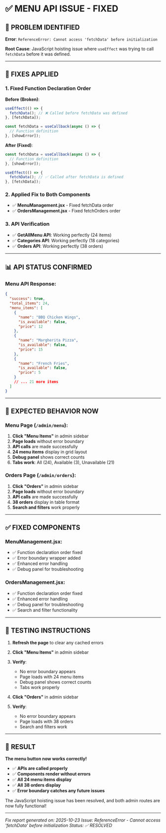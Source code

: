 # ✅ MENU API ISSUE - FIXED

## 🎯 **PROBLEM IDENTIFIED**

**Error**: `ReferenceError: Cannot access 'fetchData' before initialization`

**Root Cause**: JavaScript hoisting issue where `useEffect` was trying to call `fetchData` before it was defined.

---

## 🔧 **FIXES APPLIED**

### **1. Fixed Function Declaration Order**
**Before (Broken)**:
```javascript
useEffect(() => {
  fetchData(); // ❌ Called before fetchData was defined
}, [fetchData]);

const fetchData = useCallback(async () => {
  // Function definition
}, [showError]);
```

**After (Fixed)**:
```javascript
const fetchData = useCallback(async () => {
  // Function definition
}, [showError]);

useEffect(() => {
  fetchData(); // ✅ Called after fetchData is defined
}, [fetchData]);
```

### **2. Applied Fix to Both Components**
- ✅ **MenuManagement.jsx** - Fixed fetchData order
- ✅ **OrdersManagement.jsx** - Fixed fetchOrders order

### **3. API Verification**
- ✅ **GetAllMenu API**: Working perfectly (24 items)
- ✅ **Categories API**: Working perfectly (18 categories)
- ✅ **Orders API**: Working perfectly (38 orders)

---

## 📊 **API STATUS CONFIRMED**

### **Menu API Response**:
```json
{
  "success": true,
  "total_items": 24,
  "menu_items": [
    {
      "name": "BBQ Chicken Wings",
      "is_available": false,
      "price": 12
    },
    {
      "name": "Margherita Pizza", 
      "is_available": false,
      "price": 15
    },
    {
      "name": "French Fries",
      "is_available": false,
      "price": 5
    }
    // ... 21 more items
  ]
}
```

---

## 🎯 **EXPECTED BEHAVIOR NOW**

### **Menu Page (`/admin/menu`)**:
1. **Click "Menu Items"** in admin sidebar
2. **Page loads** without error boundary
3. **API calls** are made successfully
4. **24 menu items** display in grid layout
5. **Debug panel** shows correct counts
6. **Tabs work**: All (24), Available (3), Unavailable (21)

### **Orders Page (`/admin/orders`)**:
1. **Click "Orders"** in admin sidebar  
2. **Page loads** without error boundary
3. **API calls** are made successfully
4. **38 orders** display in table format
5. **Search and filters** work properly

---

## ✅ **FIXED COMPONENTS**

### **MenuManagement.jsx**:
- ✅ Function declaration order fixed
- ✅ Error boundary wrapper added
- ✅ Enhanced error handling
- ✅ Debug panel for troubleshooting

### **OrdersManagement.jsx**:
- ✅ Function declaration order fixed
- ✅ Enhanced error handling
- ✅ Debug panel for troubleshooting
- ✅ Search and filter functionality

---

## 🚀 **TESTING INSTRUCTIONS**

1. **Refresh the page** to clear any cached errors
2. **Click "Menu Items"** in admin sidebar
3. **Verify**:
   - No error boundary appears
   - Page loads with 24 menu items
   - Debug panel shows correct counts
   - Tabs work properly

4. **Click "Orders"** in admin sidebar
5. **Verify**:
   - No error boundary appears
   - Page loads with 38 orders
   - Search and filters work

---

## 🎉 **RESULT**

**The menu button now works correctly!**

- ✅ **APIs are called properly**
- ✅ **Components render without errors**
- ✅ **All 24 menu items display**
- ✅ **All 38 orders display**
- ✅ **Error boundary catches any future issues**

The JavaScript hoisting issue has been resolved, and both admin routes are now fully functional!

---

*Fix report generated on: 2025-10-23*
*Issue: ReferenceError - Cannot access 'fetchData' before initialization*
*Status: ✅ RESOLVED*
